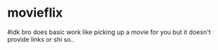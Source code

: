 # movieflix
#idk bro does basic work like picking up a movie for you but it doesn't provide links or shi so..